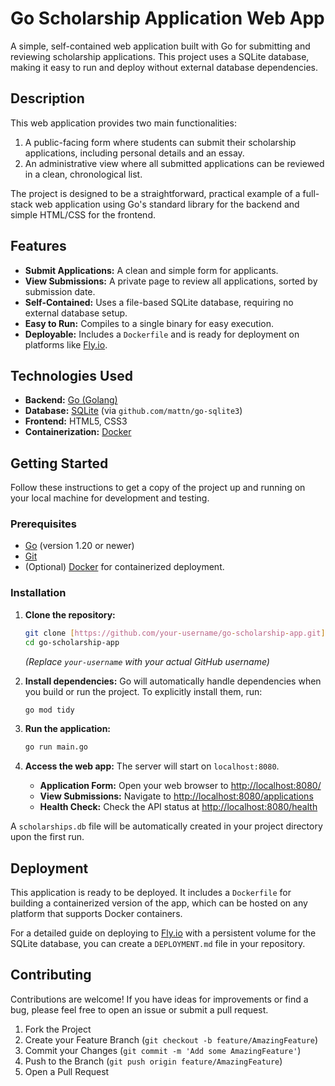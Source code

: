 # Go Scholarship Application Web App

A simple, self-contained web application built with Go for submitting and reviewing scholarship applications. This project uses a SQLite database, making it easy to run and deploy without external database dependencies.

## Description

This web application provides two main functionalities:
1.  A public-facing form where students can submit their scholarship applications, including personal details and an essay.
2.  An administrative view where all submitted applications can be reviewed in a clean, chronological list.

The project is designed to be a straightforward, practical example of a full-stack web application using Go's standard library for the backend and simple HTML/CSS for the frontend.

## Features

* **Submit Applications:** A clean and simple form for applicants.
* **View Submissions:** A private page to review all applications, sorted by submission date.
* **Self-Contained:** Uses a file-based SQLite database, requiring no external database setup.
* **Easy to Run:** Compiles to a single binary for easy execution.
* **Deployable:** Includes a `Dockerfile` and is ready for deployment on platforms like [Fly.io](https://fly.io/).

## Technologies Used

* **Backend:** [Go (Golang)](https://go.dev/)
* **Database:** [SQLite](https://www.sqlite.org/index.html) (via `github.com/mattn/go-sqlite3`)
* **Frontend:** HTML5, CSS3
* **Containerization:** [Docker](https://www.docker.com/)

## Getting Started

Follow these instructions to get a copy of the project up and running on your local machine for development and testing.

### Prerequisites

* [Go](https://go.dev/doc/install) (version 1.20 or newer)
* [Git](https://git-scm.com/downloads)
* (Optional) [Docker](https://www.docker.com/products/docker-desktop/) for containerized deployment.

### Installation

1.  **Clone the repository:**
    ```sh
    git clone [https://github.com/your-username/go-scholarship-app.git](https://github.com/your-username/go-scholarship-app.git)
    cd go-scholarship-app
    ```
    *(Replace `your-username` with your actual GitHub username)*

2.  **Install dependencies:**
    Go will automatically handle dependencies when you build or run the project. To explicitly install them, run:
    ```sh
    go mod tidy
    ```

3.  **Run the application:**
    ```sh
    go run main.go
    ```

4.  **Access the web app:**
    The server will start on `localhost:8080`.
    * **Application Form:** Open your web browser to [http://localhost:8080/](http://localhost:8080/)
    * **View Submissions:** Navigate to [http://localhost:8080/applications](http://localhost:8080/applications)
    * **Health Check:** Check the API status at [http://localhost:8080/health](http://localhost:8080/health)

A `scholarships.db` file will be automatically created in your project directory upon the first run.

## Deployment

This application is ready to be deployed. It includes a `Dockerfile` for building a containerized version of the app, which can be hosted on any platform that supports Docker containers.

For a detailed guide on deploying to [Fly.io](https://fly.io/) with a persistent volume for the SQLite database, you can create a `DEPLOYMENT.md` file in your repository.

## Contributing

Contributions are welcome! If you have ideas for improvements or find a bug, please feel free to open an issue or submit a pull request.

1.  Fork the Project
2.  Create your Feature Branch (`git checkout -b feature/AmazingFeature`)
3.  Commit your Changes (`git commit -m 'Add some AmazingFeature'`)
4.  Push to the Branch (`git push origin feature/AmazingFeature`)
5.  Open a Pull Request
